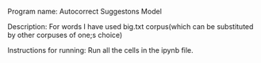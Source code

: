 Program name:
Autocorrect Suggestons Model

Description:
For words I have used big.txt corpus(which can be substituted by other corpuses of one;s choice)

Instructions for running:
Run all the cells in the ipynb file.
